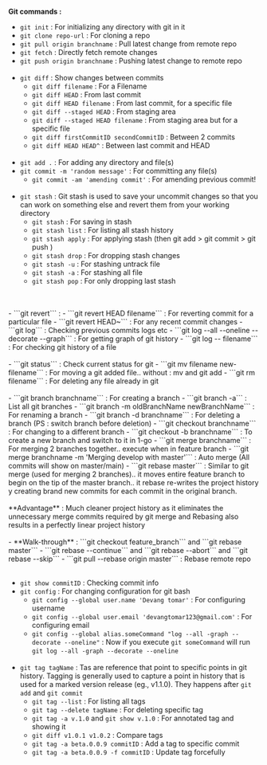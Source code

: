 **Git commands :**

- ```git init``` : For initializing any directory with git in it
- ```git clone repo-url``` : For cloning a repo
- ```git pull origin branchname``` : Pull latest change from remote repo
- ```git fetch``` : Directly fetch remote changes
- ```git push origin branchname``` : Pushing latest change to remote repo
</br></br>
- ```git diff``` : Show changes between commits
  - ```git diff filename``` : For a Filename
  - ```git diff HEAD``` : From last commit
  - ```git diff HEAD filename``` : From last commit, for a specific file
  - ```git diff --staged HEAD``` : From staging area
  - ```git diff --staged HEAD filename``` : From staging area but for a specific file
  - ```git diff firstCommitID secondCommitID``` : Between 2 commits
  - ```git diff HEAD HEAD^``` : Between last commit and HEAD
</br></br>
- ```git add .``` : For adding any directory and file(s)
- ```git commit -m 'random message'``` : For committing any file(s)
  - ```git commit -am 'amending commit'``` : For amending previous commit!
  </br>
- ```git stash``` : Git stash is used to save your uncommit changes so that you can work on something else and revert them from your working directory
  - ```git stash``` : For saving in stash
  - ```git stash list``` : For listing all stash history
  - ```git stash apply``` : For applying stash (then git add > git commit > git push )
  - ```git stash drop``` : For dropping stash changes
  - ```git stash -u``` : For stashing untrack file
  - ```git stash -a``` : For stashing all file
  - ```git stash pop``` : For only dropping last stash
</br>
</br>
- ```git revert``` :
  - ```git revert HEAD filename``` : For reverting commit for a particular file
  - ```git revert HEAD~``` : For any recent commit changes
- ```git log``` : Checking previous commits logs etc
  - ```git log --all --oneline --decorate --graph``` : For getting graph of git history
  - ```git log -- filename``` : For checking git history of a file
</br></br>
- ```git status``` : Check current status for git
- ```git mv filename new-filename``` : For moving a git added file.. without : mv and git add
- ```git rm filename``` : For deleting any file already in git
</br></br>
- ```git branch branchname``` : For creating a branch
  - ```git branch -a``` : List all git branches
  - ```git branch -m oldBranchName newBranchName``` : For renaming a branch
  - ```git branch -d branchname``` : For deleting a branch (PS : switch branch before deletion)
- ```git checkout branchname``` : For changing to a different branch
  - ```git checkout -b branchname``` : To create a new branch and switch to it in 1-go
- ```git merge branchname``` : For merging 2 branches together.. execute when in feature branch
  - ```git merge branchname -m 'Merging develop with master'``` : Auto merge (All commits will show on master/main)
- ```git rebase master``` : Similar to git merge (used for merging 2 branches).. it moves entire feature branch to begin on the tip of the master branch.. it rebase re-writes the project history y creating brand new commits for each commit in the original branch.
</br></br>**Advantage** : Much cleaner project history as it eliminates the unnecessary merge commits required by git merge and Rebasing also results in a perfectly linear project history
</br></br>
  - **Walk-through** : ```git checkout feature_branch``` and  ```git rebase master```
  - ```git rebase --continue``` and ```git rebase --abort``` and ```git rebase --skip```
  - ```git pull --rebase origin master``` : Rebase remote repo
</br></br>

- ```git show commitID``` : Checking commit info
- ```git config``` : For changing configuration for git bash
  - ```git config --global user.name 'Devang tomar'``` : For configuring username
  - ```git config --global user.email 'devangtomar123@gmail.com'``` : For configuring email
  - ```git config --global alias.someCommand "log --all -graph --decorate --oneline"``` : Now if you execute ```git someCommand``` will run ```git log --all -graph --decorate --oneline```
</br></br>
- ```git tag tagName``` : Tas are reference that point to specific points in git history. Tagging is generally used to capture a point in history that is used for a marked version release (eg., v1.1.0). They happens after ```git add``` and ```git commit```
  - ```git tag --list``` : For listing all tags
  - ```git tag --delete tagName``` : For deleting specific tag
  - ```git tag -a v.1.0``` and ```git show v.1.0``` : For annotated tag and showing it
  - ```git diff v1.0.1 v1.0.2``` : Compare tags
  - ```git tag -a beta.0.0.9 commitID``` : Add a tag to specific commit
  - ```git tag -a beta.0.0.9 -f commitID``` : Update tag forcefully
